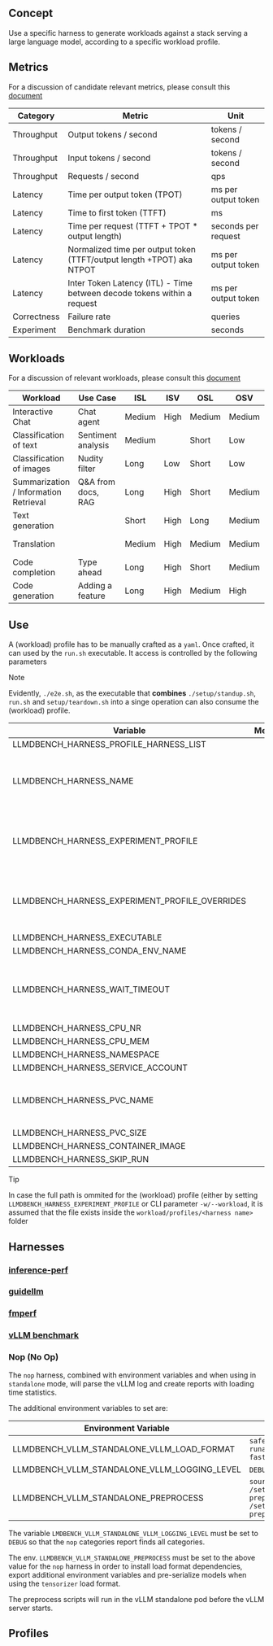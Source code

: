 ## Concept
Use a specific harness to generate workloads against a stack serving a large language model, according to a specific workload profile.

## Metrics
For a discussion of candidate relevant metrics, please consult this [document](https://docs.google.com/document/d/1SpSp1E6moa4HSrJnS4x3NpLuj88sMXr2tbofKlzTZpk/edit?resourcekey=0-ob5dR-AJxLQ5SvPlA4rdsg&tab=t.0#heading=h.qmzyorj64um1)

| Category | Metric | Unit |
| ---------| ------- | ----- |
| Throughput | Output tokens / second | tokens / second |
| Throughput | Input tokens / second | tokens / second |
| Throughput | Requests / second | qps |
| Latency    | Time per output token (TPOT) | ms per output token |
| Latency    | Time to first token (TTFT) | ms |
| Latency    | Time per request (TTFT + TPOT * output length) | seconds per request |
| Latency    | Normalized time per output token (TTFT/output length +TPOT) aka NTPOT | ms per output token |
| Latency    | Inter Token Latency (ITL) - Time between decode tokens within a request | ms per output token |
| Correctness | Failure rate | queries |
| Experiment | Benchmark duration | seconds |

## Workloads
For a discussion of relevant workloads, please consult this [document](https://docs.google.com/document/d/1Ia0oRGnkPS8anB4g-_XPGnxfmOTOeqjJNb32Hlo_Tp0/edit?tab=t.0)

| Workload                               | Use Case            | ISL    | ISV   | OSL    | OSV    | OSP    | Latency   |
| -------------------------------------- | ------------------- | ------ | ----- | ------ | ------ | ------ | ----------|
| Interactive Chat                       | Chat agent          | Medium | High  | Medium | Medium | Medium | Per token |
| Classification of text                 | Sentiment analysis  | Medium |       | Short  | Low    | High   | Request   |
| Classification of images               | Nudity filter       | Long   | Low   | Short  | Low    | High   | Request   |
| Summarization / Information Retrieval  | Q&A from docs, RAG  | Long   | High  | Short  | Medium | Medium | Per token |
| Text generation                        |                     | Short  | High  | Long   | Medium | Low    | Per token |
| Translation                            |                     | Medium | High  | Medium | Medium | High   | Per token |
| Code completion                        | Type ahead          | Long   | High  | Short  | Medium | Medium | Request   |
| Code generation                        | Adding a feature    | Long   | High  | Medium | High   | Medium | Request   |

## Use
A (workload) profile has to be manually crafted as a `yaml`. Once crafted, it can used by the `run.sh` executable. It access is controlled by the following parameters

> [!NOTE]
> Evidently, `./e2e.sh`, as the executable that **combines** `./setup/standup.sh`, `run.sh` and `setup/teardown.sh` into a singe operation can also consume the (workload) profile.

| Variable                                       | Meaning                                        | Note                                                |
| ---------------------------------------------  | ---------------------------------------------- | --------------------------------------------------- |
| LLMDBENCH_HARNESS_PROFILE_HARNESS_LIST         |                                                |                                                     |
| LLMDBENCH_HARNESS_NAME                         |                                                | Can be overriden with CLI parameter `-l/--harness`  |
| LLMDBENCH_HARNESS_EXPERIMENT_PROFILE           |                                                | Can be overriden with CLI parameter `-w/--workload` |
| LLMDBENCH_HARNESS_EXPERIMENT_PROFILE_OVERRIDES |                                                | Can be overriden with CLI parameter `-o/--overrides`|
| LLMDBENCH_HARNESS_EXECUTABLE                   |                                                |                                                     |
| LLMDBENCH_HARNESS_CONDA_ENV_NAME               |                                                |                                                     |
| LLMDBENCH_HARNESS_WAIT_TIMEOUT                 |                                                | Can be overriden with CLI parameter `-s/--wait      |
| LLMDBENCH_HARNESS_CPU_NR                       |                                                |                                                     |
| LLMDBENCH_HARNESS_CPU_MEM                      |                                                |                                                     |
| LLMDBENCH_HARNESS_NAMESPACE                    |                                                |                                                     |
| LLMDBENCH_HARNESS_SERVICE_ACCOUNT              |                                                |                                                     |
| LLMDBENCH_HARNESS_PVC_NAME                     |                                                | Can be overriden with CLI parameter `-k/--pvc`      |
| LLMDBENCH_HARNESS_PVC_SIZE                     |                                                |                                                     |
| LLMDBENCH_HARNESS_CONTAINER_IMAGE              |                                                |                                                     |
| LLMDBENCH_HARNESS_SKIP_RUN                     |                                                |                                                     |

> [!TIP]
> In case the full path is ommited for the (workload) profile (either by setting `LLMDBENCH_HARNESS_EXPERIMENT_PROFILE` or CLI parameter `-w/--workload`, it is assumed that the file exists inside the `workload/profiles/<harness name>` folder


## Harnesses

### [inference-perf](https://github.com/kubernetes-sigs/inference-perf)

### [guidellm](https://github.com/vllm-project/guidellm.git)

### [fmperf](https://github.com/fmperf-project/fmperf)

### [vLLM benchmark](https://github.com/vllm-project/vllm/tree/main/benchmarks)

### Nop (No Op)

The `nop` harness, combined with environment variables and when using in `standalone` mode, will parse the vLLM log and create reports with
loading time statistics.

The additional environment variables to set are:

| Environment Variable                         | Example Values  |
| -------------------------------------------- | -------------- |
| LLMDBENCH_VLLM_STANDALONE_VLLM_LOAD_FORMAT   | `safetensors, tensorizer, runai_streamer, fastsafetensors` |
| LLMDBENCH_VLLM_STANDALONE_VLLM_LOGGING_LEVEL | `DEBUG, INFO, WARNING` etc |
| LLMDBENCH_VLLM_STANDALONE_PREPROCESS         | `source /setup/preprocess/standalone-preprocess.sh ; /setup/preprocess/standalone-preprocess.py` |

The variable `LMDBENCH_VLLM_STANDALONE_VLLM_LOGGING_LEVEL` must be set to `DEBUG` so that the `nop` categories report finds all categories.

The env. `LLMDBENCH_VLLM_STANDALONE_PREPROCESS` must be set to the above value for the `nop` harness in order to install load format
dependencies, export additional environment variables and pre-serialize models when using the `tensorizer` load format.

The preprocess scripts will run in the vLLM standalone pod before the vLLM server starts.

## Profiles